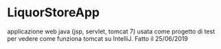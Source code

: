 # LiquorStoreApp
applicazione web java (jsp, servlet, tomcat 7) usata come progetto di test per vedere come funziona tomcat su IntelliJ.
Fatto il 25/06/2019
